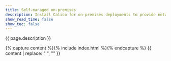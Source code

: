 ```yaml
---
title: Self-managed on-premises
description: Install Calico for on-premises deployments to provide networking and network policy, in either overlay or non-overlay networking modes.  
show_read_time: false
show_toc: false
---
```


{{ page.description }}

{% capture content %}{% include index.html %}{% endcapture %}
{{ content | replace: "    ", "" }}
